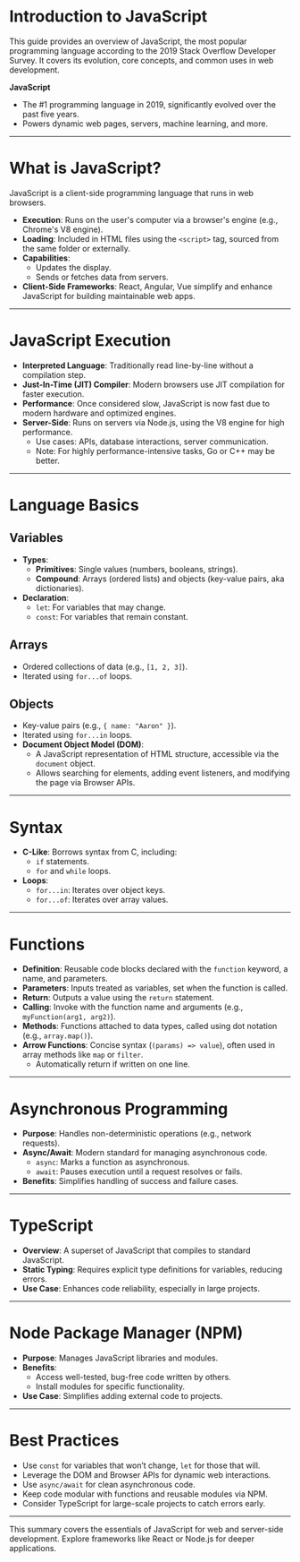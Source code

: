 # Introduction to JavaScript

This guide provides an overview of JavaScript, the most popular programming language according to the 2019 Stack Overflow Developer Survey. It covers its evolution, core concepts, and common uses in web development.

**JavaScript**  
- The #1 programming language in 2019, significantly evolved over the past five years.  
- Powers dynamic web pages, servers, machine learning, and more.

---

# What is JavaScript?

JavaScript is a client-side programming language that runs in web browsers.  
- **Execution**: Runs on the user's computer via a browser's engine (e.g., Chrome's V8 engine).  
- **Loading**: Included in HTML files using the `<script>` tag, sourced from the same folder or externally.  
- **Capabilities**:  
  - Updates the display.  
  - Sends or fetches data from servers.  
- **Client-Side Frameworks**: React, Angular, Vue simplify and enhance JavaScript for building maintainable web apps.

---

# JavaScript Execution

- **Interpreted Language**: Traditionally read line-by-line without a compilation step.  
- **Just-In-Time (JIT) Compiler**: Modern browsers use JIT compilation for faster execution.  
- **Performance**: Once considered slow, JavaScript is now fast due to modern hardware and optimized engines.  
- **Server-Side**: Runs on servers via Node.js, using the V8 engine for high performance.  
  - Use cases: APIs, database interactions, server communication.  
  - Note: For highly performance-intensive tasks, Go or C++ may be better.

---

# Language Basics

## Variables
- **Types**:  
  - **Primitives**: Single values (numbers, booleans, strings).  
  - **Compound**: Arrays (ordered lists) and objects (key-value pairs, aka dictionaries).  
- **Declaration**:  
  - `let`: For variables that may change.  
  - `const`: For variables that remain constant.  

## Arrays
- Ordered collections of data (e.g., `[1, 2, 3]`).  
- Iterated using `for...of` loops.

## Objects
- Key-value pairs (e.g., `{ name: "Aaron" }`).  
- Iterated using `for...in` loops.  
- **Document Object Model (DOM)**:  
  - A JavaScript representation of HTML structure, accessible via the `document` object.  
  - Allows searching for elements, adding event listeners, and modifying the page via Browser APIs.

---

# Syntax

- **C-Like**: Borrows syntax from C, including:  
  - `if` statements.  
  - `for` and `while` loops.  
- **Loops**:  
  - `for...in`: Iterates over object keys.  
  - `for...of`: Iterates over array values.

---

# Functions

- **Definition**: Reusable code blocks declared with the `function` keyword, a name, and parameters.  
- **Parameters**: Inputs treated as variables, set when the function is called.  
- **Return**: Outputs a value using the `return` statement.  
- **Calling**: Invoke with the function name and arguments (e.g., `myFunction(arg1, arg2)`).  
- **Methods**: Functions attached to data types, called using dot notation (e.g., `array.map()`).  
- **Arrow Functions**: Concise syntax (`(params) => value`), often used in array methods like `map` or `filter`.  
  - Automatically return if written on one line.

---

# Asynchronous Programming

- **Purpose**: Handles non-deterministic operations (e.g., network requests).  
- **Async/Await**: Modern standard for managing asynchronous code.  
  - `async`: Marks a function as asynchronous.  
  - `await`: Pauses execution until a request resolves or fails.  
- **Benefits**: Simplifies handling of success and failure cases.

---

# TypeScript

- **Overview**: A superset of JavaScript that compiles to standard JavaScript.  
- **Static Typing**: Requires explicit type definitions for variables, reducing errors.  
- **Use Case**: Enhances code reliability, especially in large projects.

---

# Node Package Manager (NPM)

- **Purpose**: Manages JavaScript libraries and modules.  
- **Benefits**:  
  - Access well-tested, bug-free code written by others.  
  - Install modules for specific functionality.  
- **Use Case**: Simplifies adding external code to projects.

---

# Best Practices

- Use `const` for variables that won’t change, `let` for those that will.  
- Leverage the DOM and Browser APIs for dynamic web interactions.  
- Use `async/await` for clean asynchronous code.  
- Keep code modular with functions and reusable modules via NPM.  
- Consider TypeScript for large-scale projects to catch errors early.

---

This summary covers the essentials of JavaScript for web and server-side development. Explore frameworks like React or Node.js for deeper applications.